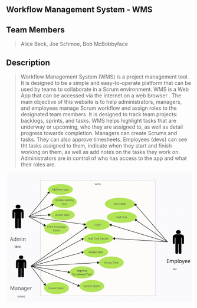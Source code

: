 ## Workflow Management System - WMS

## Team Members
>Alice Beck, Joe Schmoe, Bob McBobbyface

## Description 

>Workflow Management System (WMS) is a project management tool. It is designed to
>be a simple and easy-to-operate platform that can be used by teams to collaborate in a
>Scrum environment. WMS is a Web App that can be accessed via the internet on a web browser .
>The main objective of this website is to help administrators, managers, and employees
>manage Scrum workflow and assign roles to the designated team members.
>It is designed to track team projects: backlogs, sprints, and tasks. WMS helps
>highlight tasks that are underway or upcoming, who they are assigned to, as well as detail progress towards completion.
>Managers can create Scrums and tasks. They can also approve timesheets. Employees (devs) can see tht tasks assigned to them,
>indicate when they start and finish working on them, as well as add notes on the tasks they work on.
>Administrators are in control of who has access to the app and what their roles are.


![Use Case Diagram](https://github.com/csc340-sp24/wms/blob/main/WMS%20Use%20Case.PNG)
